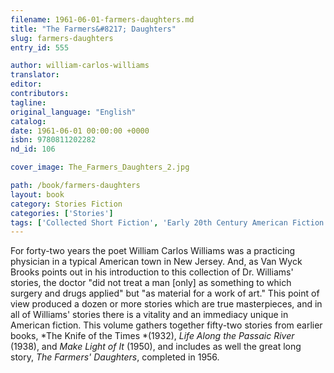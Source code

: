 ```yaml
---
filename: 1961-06-01-farmers-daughters.md
title: "The Farmers&#8217; Daughters"
slug: farmers-daughters
entry_id: 555

author: william-carlos-williams
translator: 
editor: 
contributors: 
tagline: 
original_language: "English"
catalog: 
date: 1961-06-01 00:00:00 +0000 
isbn: 9780811202282
nd_id: 106

cover_image: The_Farmers_Daughters_2.jpg

path: /book/farmers-daughters
layout: book
category: Stories Fiction
categories: ['Stories']
tags: ['Collected Short Fiction', 'Early 20th Century American Fiction', 'English', 'Modernism', 'United States']
---
```

For forty-two years the poet William Carlos Williams was a practicing physician in a typical American town in New Jersey. And, as Van Wyck Brooks points out in his introduction to this collection of Dr. Williams' stories, the doctor "did not treat a man [only] as something to which surgery and drugs applied" but "as material for a work of art." This point of view produced a dozen or more stories which are true masterpieces, and in all of Williams' stories there is a vitality and an immediacy unique in American fiction. This volume gathers together fifty-two stories from earlier books, *The Knife of the Times *(1932), *Life Along the Passaic River* (1938), and *Make Light of It* (1950), and includes as well the great long story, *The Farmers' Daughters*, completed in 1956.





